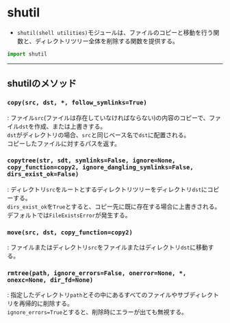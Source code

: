 <div data-title="shutil"></div>
<a id="top" data-name="TOP">

# shutil

- `shutil(shell utilities)`モジュールは、ファイルのコピーと移動を行う関数と、ディレクトリツリー全体を削除する関数を提供する。

```python
import shutil
```

---

## shutilのメソッド

### `copy(src, dst, *, follow_symlinks=True)`
: ファイル`src`(ファイルは存在していなければならない)の内容のコピーで、ファイル`dst`を作成、または上書きする。<br>`dst`がディレクトリの場合、`src`と同じベース名で`dst`に配置される。<br>コピーしたファイルに対するパスを返す。

### `copytree(str, sdt, symlinks=False, ignore=None, copy_function=copy2, ignore_dangling_symlinks=False, dirs_exist_ok=False)`
: ディレクトリ`src`をルートとするディレクトリツリーをディレクトリ`dst`にコピーする。<br>`dirs_exist_ok`を`True`とすると、コピー先に既に存在する場合に上書きされる。デフォルトでは`FileExistsError`が発生する。

### `move(src, dst, copy_function=copy2)`
: ファイルまたはディレクトリ`src`をファイルまたはディレクトリ`dst`に移動する。


### `rmtree(path, ignore_errors=False, onerror=None, *, onexc=None, dir_fd=None)`
: 指定したディレクトリ`path`とその中にあるすべてのファイルやサブディレクトリを再帰的に削除する。<br>`ignore_errors=True`とすると、削除時にエラーが出ても無視する。